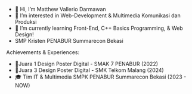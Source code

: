 - 👋 Hi, I’m Matthew Vallerio Darmawan
- 👀 I’m interested in Web-Development & Multimedia Komunikasi dan Produksi
- 🌱 I’m currently learning Front-End, C++ Basics Programming, & Web Design!
- SMP Kristen PENABUR Summarecon Bekasi

Achievements & Experiences:
- 🥇Juara 1 Design Poster Digital - SMAK 7 PENABUR (2022)
- 🥉Juara 3 Design Poster Digital - SMK Telkom Malang (2024)
- 🎓 Tim IT & Multimedia SMPK PENABUR Summarecon Bekasi (2023 - NOW)

<!---
Matthew-web-css/Matthew-web-css is a ✨ special ✨ repository because its `README.md` (this file) appears on your GitHub profile.
You can click the Preview link to take a look at your changes.
--->
